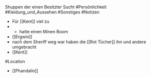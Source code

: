 Shuppen der einen Besitzter Sucht
#Persönlichkeit 
#Kleidung_und_Aussehen 
#Sonstiges 
#Notizen 
- Für [[Kent]] viel zu
- - hatte einen Minen Boom
- [[Ergwin]]
- nach dem Sheriff weg war haben die [[Rot Tücher]] ihn und andere umgebracht
- [[Kent]]

#Location 
- [[Phandalin]]